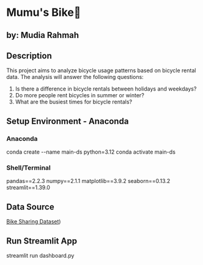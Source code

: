 # Mumu's Bike🚴
## by: Mudia Rahmah

## Description
This project aims to analyze bicycle usage patterns based on bicycle rental data. The analysis will answer the following questions:
1. Is there a difference in bicycle rentals between holidays and weekdays?
2. Do more people rent bicycles in summer or winter?
3. What are the busiest times for bicycle rentals?

## Setup Environment - Anaconda
### Anaconda
conda create --name main-ds python=3.12
conda activate main-ds
### Shell/Terminal
pandas==2.2.3
numpy==2.1.1
matplotlib==3.9.2
seaborn==0.13.2
streamlit==1.39.0

## Data Source
[Bike Sharing Dataset](https://drive.google.com/file/d/1RaBmV6Q6FYWU4HWZs80Suqd7KQC34diQ/view))

## Run Streamlit App
streamlit run dashboard.py

```bash